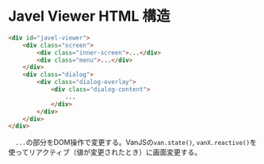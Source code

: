 # Javel Viewer HTML 構造

```html
<div id="javel-viewer">
    <div class="screen">
        <div class="inner-screen">...</div>
        <div class="menu">...</div>
    </div>
    <div class="dialog">
        <div class="dialog-overlay">
            <div class="dialog-content">
                ...
            </div>
        </div>
    </div>
</div>
```

　`...`の部分をDOM操作で変更する。VanJSの`van.state()`, `vanX.reactive()`を使ってリアクティブ（値が変更されたとき）に画面変更する。
